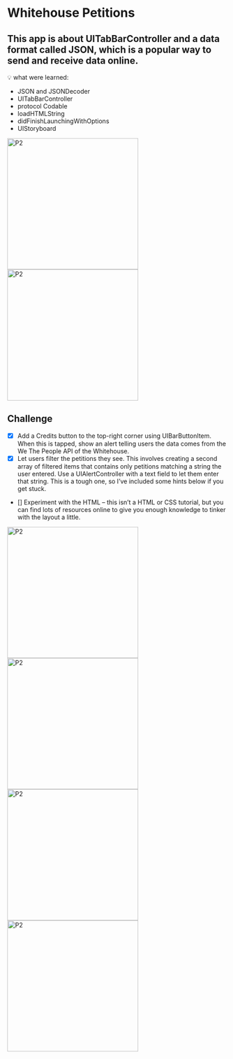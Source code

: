 # Whitehouse Petitions

## This app is about UITabBarController and a data format called JSON, which is a popular way to send and receive data online. 

💡 what were learned:
- JSON and JSONDecoder
- UITabBarController
- protocol Codable
- loadHTMLString
- didFinishLaunchingWithOptions
- UIStoryboard

<img width="300" alt="P2" src="https://sun9-73.userapi.com/impg/wYjpkeW_PVXjY2WGESOmuX2chV6gbZ57GMbbGw/Wa1t-1TLdK0.jpg?size=640x1340&quality=96&sign=705697ed07df406a86cac565a144970f&type=album"> <img width="300" alt="P2" src="https://sun9-63.userapi.com/impg/mgDtW46mgJeg90tsIMLz6wEoDeTSvQd9aGSrTA/ut2z5jNqN20.jpg?size=640x1340&quality=96&sign=b6247496d7f16f354265e0527e26ed4b&type=album">


## Challenge

- [x] Add a Credits button to the top-right corner using UIBarButtonItem. When this is tapped, show an alert telling users the data comes from the We The People API of the Whitehouse.
- [x] Let users filter the petitions they see. This involves creating a second array of filtered items that contains only petitions matching a string the user entered. Use a UIAlertController with a text field to let them enter that string. This is a tough one, so I’ve included some hints below if you get stuck.
- [] Experiment with the HTML – this isn’t a HTML or CSS tutorial, but you can find lots of resources online to give you enough knowledge to tinker with the layout a little.

<img width="300" alt="P2" src="https://sun9-69.userapi.com/impg/xvmkgQo39M8ctEh8q5Q5B29J0pZ8Yz82jT2rBw/BTJuG1h7rhI.jpg?size=640x1338&quality=96&sign=7f1057b133e1d5b040729c5d16af9c54&type=album"> <img width="300" alt="P2" src="https://sun9-25.userapi.com/impg/K984Nd07EFd09hhFVxnz6J5LyI586IiqLzEpYg/fH20EiGPJbE.jpg?size=640x1340&quality=96&sign=ae667ba1a460976f009647d0e7352657&type=album"> <img width="300" alt="P2" src="https://sun9-13.userapi.com/impg/JVV5dJ16b6G7GqQYtBwJ8SbGDUe9nIctmp3wfg/S9hkHD6uOxo.jpg?size=640x1340&quality=96&sign=e54578e957a9793d44f2dffb37da3373&type=album"> <img width="300" alt="P2" src="https://sun9-36.userapi.com/impg/b7jJ3q4KtGAxXFIc8ZMTyQSNU8Cd7H9KW7kNkw/y3S1W1bHwvU.jpg?size=640x1340&quality=96&sign=0f494c6d12d1e9d9eeed66ed872810f0&type=album">
